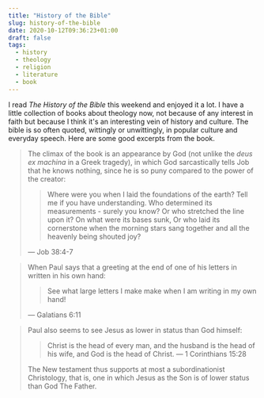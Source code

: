 ```yaml
---
title: "History of the Bible"
slug: history-of-the-bible
date: 2020-10-12T09:36:23+01:00
draft: false
tags:
  - history
  - theology
  - religion
  - literature
  - book
---
```


I read _The History of the Bible_ this weekend and enjoyed it a lot. I have a little collection of books about theology now, not because of any interest in faith but because I think it's an interesting vein of history and culture. The bible is so often quoted, wittingly or unwittingly, in popular culture and everyday speech. Here are some good excerpts from the book.

> The climax of the book is an appearance by God (not unlike the _deus ex machina_ in a Greek tragedy), in which God sarcastically tells Job that he knows nothing, since he is so puny compared to the power of the creator:
> > Where were you when I laid the foundations of the earth?
> > Tell me if you have understanding.
> > Who determined its measurements - surely you know?
> > Or who stretched the line upon it?
> > On what were its bases sunk,
> > Or who laid its cornerstone
> > when the morning stars sang together
> > and all the heavenly being shouted joy?
> > 
> — Job 38:4-7

> When Paul says that a greeting at the end of one of his letters in written in his own hand:
> > See what large letters I make make when I am writing in my own hand!
> > 
> — Galatians 6:11

> Paul also seems to see Jesus as lower in status than God himself:
> > Christ is the head of every man, and the husband is the head of his wife, and God is the head of Christ.
> — 1 Corinthians 15:28
> 
> The New testament thus supports at most a subordinationist Christology, that is, one in which Jesus as the Son is of lower status than God The Father.
